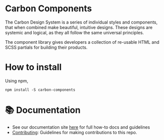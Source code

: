 # Carbon Components

 The Carbon Design System is a series of individual styles and components, that when combined make beautiful, intuitive designs. These designs are systemic and logical, as they all follow the same universal principles.

The component library gives developers a collection of re-usable HTML and SCSS partials for building their products.

# How to install

Using npm,

```
npm install -S carbon-components
```

# :books: Documentation

* See our documentation site [here](http://carbondesignsystem.com/getting-started/developers) for full how-to docs and guidelines
* [Contributing](/docs/contributing.md): Guidelines for making contributions to this repo.
